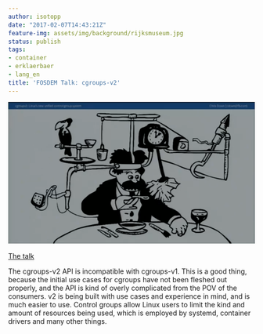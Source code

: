 ```yaml
---
author: isotopp
date: "2017-02-07T14:43:21Z"
feature-img: assets/img/background/rijksmuseum.jpg
status: publish
tags:
- container
- erklaerbaer
- lang_en
title: 'FOSDEM Talk: cgroups-v2'
---
```

![](/uploads/2017/02/cgroups-v2.png)


[The talk](https://fosdem.org/2017/schedule/event/cgroupv2/)

The cgroups-v2 API is incompatible with cgroups-v1. This is a good thing,
because the initial use cases for cgroups have not been fleshed out
properly, and the API is kind of overly complicated from the POV of the
consumers. v2 is being built with use cases and experience in mind, and is
much easier to use. Control groups allow Linux users to limit the kind and
amount of resources being used, which is employed by systemd, container
drivers and many other things.
